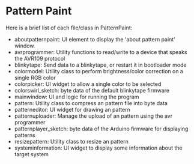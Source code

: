 Pattern Paint
=============

Here is a brief list of each file/class in PatternPaint:

- aboutpatternpaint: UI element to display the 'about pattern paint' window.
- avrprogrammer: Utility functions to read/write to a device that speaks the AVR109 protocol
- blinkytape: Send data to a blinkytape, or restart it in bootloader mode
- colormodel: Utility class to perform brightness/color correction on a single RGB color
- colorpicker: UI widget to allow a single color to be selected
- colorswirl_sketch: byte data of the default blinkytape firmware
- mainwindow: UI and logic for running the program
- pattern: Utility class to compress an pattern file into byte data
- patterneditor: UI widget for drawing an pattern
- patternuploader: Manage the upload of an pattern using the avr programmer
- patternplayer_sketch: byte data of the Arduino firmware for displaying patterns
- resizepattern: Utility class to resize an pattern
- systeminformation: UI widget to display some information about the target system
